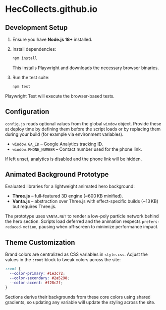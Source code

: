 # HecCollects.github.io

## Development Setup

1. Ensure you have **Node.js 18+** installed.

2. Install dependencies:

   ```bash
   npm install
   ```

   This installs Playwright and downloads the necessary browser binaries.

3. Run the test suite:

   ```bash
   npm test
   ```

Playwright Test will execute the browser-based tests.

## Configuration

`config.js` reads optional values from the global `window` object.
Provide these at deploy time by defining them before the script loads or by
replacing them during your build (for example via environment variables).

- `window.GA_ID` – Google Analytics tracking ID.
- `window.PHONE_NUMBER` – Contact number used for the phone link.

If left unset, analytics is disabled and the phone link will be hidden.

## Animated Background Prototype

Evaluated libraries for a lightweight animated hero background:

- **Three.js** – full-featured 3D engine (~600 KB minified).
- **Vanta.js** – abstraction over Three.js with effect-specific builds (~13 KB) but requires Three.js.

The prototype uses `VANTA.NET` to render a low-poly particle network behind the hero section. Scripts load deferred and the animation respects `prefers-reduced-motion`, pausing when off‑screen to minimize performance impact.


## Theme Customization

Brand colors are centralized as CSS variables in `style.css`. Adjust the values in the `:root` block to tweak colors across the site:

```css
:root {
  --color-primary: #1e3c72;
  --color-secondary: #2a5298;
  --color-accent: #f28c2f;
}
```

Sections derive their backgrounds from these core colors using shared gradients, so updating any variable will update the styling across the site.

